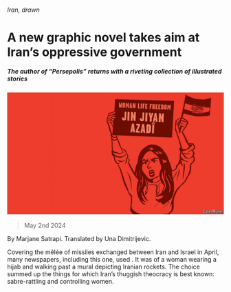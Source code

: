 ###### Iran, drawn

# A new graphic novel takes aim at Iran’s oppressive government 

##### The author of “Persepolis” returns with a riveting collection of illustrated stories 

![image](images/20240504_CUP002.jpg) 

> May 2nd 2024 

 By Marjane Satrapi. Translated by Una Dimitrijevic. 

Covering the mêlée of missiles exchanged between Iran and Israel in April, many newspapers, including this one, used . It was of a woman wearing a hijab and walking past a mural depicting Iranian rockets. The choice summed up the things for which Iran’s thuggish theocracy is best known: sabre-rattling and controlling women. 

